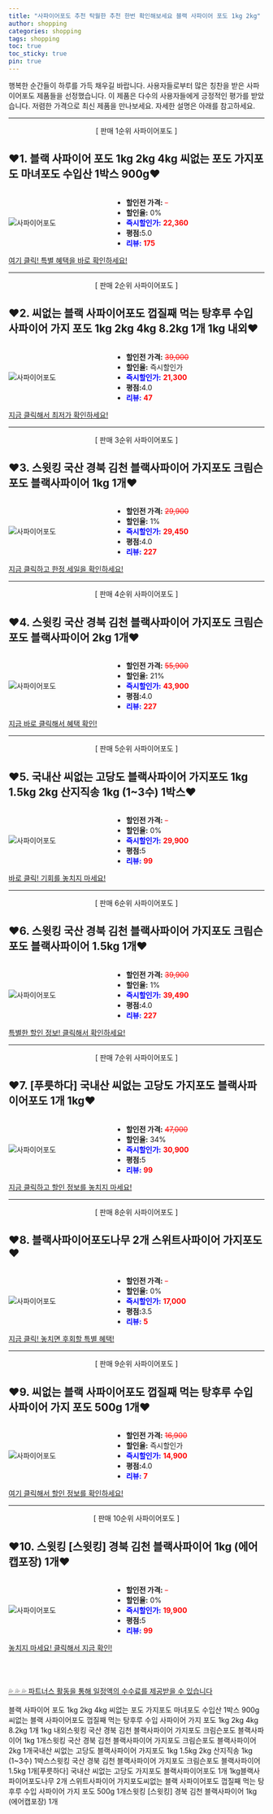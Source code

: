 ```yaml
---
title: "사파이어포도 추천 탁월한 추천 한번 확인해보세요 블랙 사파이어 포도 1kg 2kg"
author: shopping
categories: shopping
tags: shopping
toc: true
toc_sticky: true
pin: true
---
```

행복한 순간들이 하루를 가득 채우길 바랍니다. 사용자들로부터 많은 칭찬을 받은 사파이어포도 제품들을 선정했습니다. 이 제품은 다수의 사용자들에게 긍정적인 평가를 받았습니다. 저렴한 가격으로 최신 제품을 만나보세요. 자세한 설명은 아래를 참고하세요.

---
<p class="toplist" style="margin: 0 auto; display: block; width: fit-content;">[ 판매 1순위 사파이어포도 ]</p>

<h2><strong>❤️1. 블랙 사파이어 포도 1kg 2kg 4kg 씨없는 포도 가지포도 마녀포도 수입산 1박스 900g❤️</strong></h2>

<div style="display: flex; align-items: center;">
    <div style="flex: 0.4;">
        <img src="https://thumbnail6.coupangcdn.com/thumbnails/remote/230x230ex/image/vendor_inventory/14fd/4c3334b1ea44dadebdbbfc379467ef698165117b3fdef753fb6ffcf77719.png" alt="사파이어포도" style="max-width: 100%;">
    </div>
    <div style="flex: 0.6; margin-left: 10px;">
        <ul>
            <li><strong>할인전 가격:</strong> <del style="color: red;">-</del></li>
            <li><strong>할인율:</strong> 0%</li>
            <li><span style='color:blue'><strong>즉시할인가:</strong></span> <span style='color:red'><strong>22,360</strong></span></li>
            <li><strong>평점:</strong>5.0</li>
            <li><span style='color:blue'><strong>리뷰:</strong></span> <span style='color:red'><strong>175</strong></span></li>
        </ul>
    </div>
</div>
<div class="center">
    <a href="https://selin100587.github.io?lptag=AF9450613&subid=githubio&pageKey=8247925640&traceid=V0-153&itemId=23741303308&vendorItemId=85462402759" class="myButton">
        여기 클릭! 특별 혜택을 바로 확인하세요!
    </a>
</div>


---
<p class="toplist" style="margin: 0 auto; display: block; width: fit-content;">[ 판매 2순위 사파이어포도 ]</p>

<h2><strong>❤️2. 씨없는 블랙 사파이어포도 껍질째 먹는 탕후루 수입 사파이어 가지 포도 1kg 2kg 4kg 8.2kg 1개 1kg 내외❤️</strong></h2>

<div style="display: flex; align-items: center;">
    <div style="flex: 0.4;">
        <img src="https://thumbnail7.coupangcdn.com/thumbnails/remote/230x230ex/image/vendor_inventory/0c76/c0568e34b0e14e02039b1be5a0bbab00d498f6f7e6e9b8deb7da9c3f56c7.jpg" alt="사파이어포도" style="max-width: 100%;">
    </div>
    <div style="flex: 0.6; margin-left: 10px;">
        <ul>
            <li><strong>할인전 가격:</strong> <del style="color: red;">39,000</del></li>
            <li><strong>할인율:</strong> 즉시할인가</li>
            <li><span style='color:blue'><strong>즉시할인가:</strong></span> <span style='color:red'><strong>21,300</strong></span></li>
            <li><strong>평점:</strong>4.0</li>
            <li><span style='color:blue'><strong>리뷰:</strong></span> <span style='color:red'><strong>47</strong></span></li>
        </ul>
    </div>
</div>
<div class="center">
    <a href="https://selin100587.github.io?lptag=AF9450613&subid=githubio&pageKey=7934726145&traceid=V0-153&itemId=21838696410&vendorItemId=88127169888" class="myButton">
        지금 클릭해서 최저가 확인하세요!
    </a>
</div>


---
<p class="toplist" style="margin: 0 auto; display: block; width: fit-content;">[ 판매 3순위 사파이어포도 ]</p>

<h2><strong>❤️3. 스윗킹 국산 경북 김천 블랙사파이어 가지포도 크림슨포도 블랙사파이어 1kg 1개❤️</strong></h2>

<div style="display: flex; align-items: center;">
    <div style="flex: 0.4;">
        <img src="https://thumbnail7.coupangcdn.com/thumbnails/remote/230x230ex/image/vendor_inventory/ebde/86554d9bf00bb6f0c97f845553b997b267e8845862fcf53190e9ecaa6120.jpg" alt="사파이어포도" style="max-width: 100%;">
    </div>
    <div style="flex: 0.6; margin-left: 10px;">
        <ul>
            <li><strong>할인전 가격:</strong> <del style="color: red;">29,900</del></li>
            <li><strong>할인율:</strong> 1%</li>
            <li><span style='color:blue'><strong>즉시할인가:</strong></span> <span style='color:red'><strong>29,450</strong></span></li>
            <li><strong>평점:</strong>4.0</li>
            <li><span style='color:blue'><strong>리뷰:</strong></span> <span style='color:red'><strong>227</strong></span></li>
        </ul>
    </div>
</div>
<div class="center">
    <a href="https://selin100587.github.io?lptag=AF9450613&subid=githubio&pageKey=7457777272&traceid=V0-153&itemId=19431472560&vendorItemId=82298236011" class="myButton">
        지금 클릭하고 한정 세일을 확인하세요!
    </a>
</div>


---
<p class="toplist" style="margin: 0 auto; display: block; width: fit-content;">[ 판매 4순위 사파이어포도 ]</p>

<h2><strong>❤️4. 스윗킹 국산 경북 김천 블랙사파이어 가지포도 크림슨포도 블랙사파이어 2kg 1개❤️</strong></h2>

<div style="display: flex; align-items: center;">
    <div style="flex: 0.4;">
        <img src="https://thumbnail7.coupangcdn.com/thumbnails/remote/230x230ex/image/vendor_inventory/ebde/86554d9bf00bb6f0c97f845553b997b267e8845862fcf53190e9ecaa6120.jpg" alt="사파이어포도" style="max-width: 100%;">
    </div>
    <div style="flex: 0.6; margin-left: 10px;">
        <ul>
            <li><strong>할인전 가격:</strong> <del style="color: red;">55,900</del></li>
            <li><strong>할인율:</strong> 21%</li>
            <li><span style='color:blue'><strong>즉시할인가:</strong></span> <span style='color:red'><strong>43,900</strong></span></li>
            <li><strong>평점:</strong>4.0</li>
            <li><span style='color:blue'><strong>리뷰:</strong></span> <span style='color:red'><strong>227</strong></span></li>
        </ul>
    </div>
</div>
<div class="center">
    <a href="https://selin100587.github.io?lptag=AF9450613&subid=githubio&pageKey=7457777272&traceid=V0-153&itemId=19431472562&vendorItemId=82403156099" class="myButton">
        지금 바로 클릭해서 혜택 확인!
    </a>
</div>


---
<p class="toplist" style="margin: 0 auto; display: block; width: fit-content;">[ 판매 5순위 사파이어포도 ]</p>

<h2><strong>❤️5. 국내산 씨없는 고당도 블랙사파이어 가지포도 1kg 1.5kg 2kg 산지직송 1kg (1~3수) 1박스❤️</strong></h2>

<div style="display: flex; align-items: center;">
    <div style="flex: 0.4;">
        <img src="https://thumbnail8.coupangcdn.com/thumbnails/remote/230x230ex/image/vendor_inventory/f059/1ca5e14ea74a5d79df9aab9764b71683a43a2a6596f1737830189f6cb740.jpg" alt="사파이어포도" style="max-width: 100%;">
    </div>
    <div style="flex: 0.6; margin-left: 10px;">
        <ul>
            <li><strong>할인전 가격:</strong> <del style="color: red;">-</del></li>
            <li><strong>할인율:</strong> 0%</li>
            <li><span style='color:blue'><strong>즉시할인가:</strong></span> <span style='color:red'><strong>29,900</strong></span></li>
            <li><strong>평점:</strong>5</li>
            <li><span style='color:blue'><strong>리뷰:</strong></span> <span style='color:red'><strong>99</strong></span></li>
        </ul>
    </div>
</div>
<div class="center">
    <a href="https://selin100587.github.io?lptag=AF9450613&subid=githubio&pageKey=8230468171&traceid=V0-153&itemId=23686864017&vendorItemId=90712032201" class="myButton">
        바로 클릭! 기회를 놓치지 마세요!
    </a>
</div>


---
<p class="toplist" style="margin: 0 auto; display: block; width: fit-content;">[ 판매 6순위 사파이어포도 ]</p>

<h2><strong>❤️6. 스윗킹 국산 경북 김천 블랙사파이어 가지포도 크림슨포도 블랙사파이어 1.5kg 1개❤️</strong></h2>

<div style="display: flex; align-items: center;">
    <div style="flex: 0.4;">
        <img src="https://thumbnail7.coupangcdn.com/thumbnails/remote/230x230ex/image/vendor_inventory/ebde/86554d9bf00bb6f0c97f845553b997b267e8845862fcf53190e9ecaa6120.jpg" alt="사파이어포도" style="max-width: 100%;">
    </div>
    <div style="flex: 0.6; margin-left: 10px;">
        <ul>
            <li><strong>할인전 가격:</strong> <del style="color: red;">39,900</del></li>
            <li><strong>할인율:</strong> 1%</li>
            <li><span style='color:blue'><strong>즉시할인가:</strong></span> <span style='color:red'><strong>39,490</strong></span></li>
            <li><strong>평점:</strong>4.0</li>
            <li><span style='color:blue'><strong>리뷰:</strong></span> <span style='color:red'><strong>227</strong></span></li>
        </ul>
    </div>
</div>
<div class="center">
    <a href="https://selin100587.github.io?lptag=AF9450613&subid=githubio&pageKey=7457777272&traceid=V0-153&itemId=19431472561&vendorItemId=82298236026" class="myButton">
        특별한 할인 정보! 클릭해서 확인하세요!
    </a>
</div>


---
<p class="toplist" style="margin: 0 auto; display: block; width: fit-content;">[ 판매 7순위 사파이어포도 ]</p>

<h2><strong>❤️7. [푸릇하다] 국내산 씨없는 고당도 가지포도 블랙사파이어포도 1개 1kg❤️</strong></h2>

<div style="display: flex; align-items: center;">
    <div style="flex: 0.4;">
        <img src="https://thumbnail10.coupangcdn.com/thumbnails/remote/230x230ex/image/vendor_inventory/2d98/d750a8dbeade5ee452672ee5bee0a5d11e88d77f932ffe7160019720d8b9.jpg" alt="사파이어포도" style="max-width: 100%;">
    </div>
    <div style="flex: 0.6; margin-left: 10px;">
        <ul>
            <li><strong>할인전 가격:</strong> <del style="color: red;">47,000</del></li>
            <li><strong>할인율:</strong> 34%</li>
            <li><span style='color:blue'><strong>즉시할인가:</strong></span> <span style='color:red'><strong>30,900</strong></span></li>
            <li><strong>평점:</strong>5</li>
            <li><span style='color:blue'><strong>리뷰:</strong></span> <span style='color:red'><strong>99</strong></span></li>
        </ul>
    </div>
</div>
<div class="center">
    <a href="https://selin100587.github.io?lptag=AF9450613&subid=githubio&pageKey=8252836012&traceid=V0-153&itemId=23762463511&vendorItemId=90786860912" class="myButton">
        지금 클릭하고 할인 정보를 놓치지 마세요!
    </a>
</div>


---
<p class="toplist" style="margin: 0 auto; display: block; width: fit-content;">[ 판매 8순위 사파이어포도 ]</p>

<h2><strong>❤️8. 블랙사파이어포도나무 2개 스위트사파이어 가지포도❤️</strong></h2>

<div style="display: flex; align-items: center;">
    <div style="flex: 0.4;">
        <img src="https://thumbnail10.coupangcdn.com/thumbnails/remote/230x230ex/image/vendor_inventory/62ef/c61e846c1b9eddcd59506eee45a5c343f499af0b4afb0971cbea5c8f8106.jpg" alt="사파이어포도" style="max-width: 100%;">
    </div>
    <div style="flex: 0.6; margin-left: 10px;">
        <ul>
            <li><strong>할인전 가격:</strong> <del style="color: red;">-</del></li>
            <li><strong>할인율:</strong> 0%</li>
            <li><span style='color:blue'><strong>즉시할인가:</strong></span> <span style='color:red'><strong>17,000</strong></span></li>
            <li><strong>평점:</strong>3.5</li>
            <li><span style='color:blue'><strong>리뷰:</strong></span> <span style='color:red'><strong>5</strong></span></li>
        </ul>
    </div>
</div>
<div class="center">
    <a href="https://selin100587.github.io?lptag=AF9450613&subid=githubio&pageKey=8072669943&traceid=V0-153&itemId=22729594619&vendorItemId=86225834350" class="myButton">
        지금 클릭! 놓치면 후회할 특별 혜택!
    </a>
</div>


---
<p class="toplist" style="margin: 0 auto; display: block; width: fit-content;">[ 판매 9순위 사파이어포도 ]</p>

<h2><strong>❤️9. 씨없는 블랙 사파이어포도 껍질째 먹는 탕후루 수입 사파이어 가지 포도 500g 1개❤️</strong></h2>

<div style="display: flex; align-items: center;">
    <div style="flex: 0.4;">
        <img src="https://thumbnail9.coupangcdn.com/thumbnails/remote/230x230ex/image/vendor_inventory/2037/2d9563480edd54f6a6ed027aa77dfbc3eb8c54912aba90758d821e3709d4.jpg" alt="사파이어포도" style="max-width: 100%;">
    </div>
    <div style="flex: 0.6; margin-left: 10px;">
        <ul>
            <li><strong>할인전 가격:</strong> <del style="color: red;">16,900</del></li>
            <li><strong>할인율:</strong> 즉시할인가</li>
            <li><span style='color:blue'><strong>즉시할인가:</strong></span> <span style='color:red'><strong>14,900</strong></span></li>
            <li><strong>평점:</strong>4.0</li>
            <li><span style='color:blue'><strong>리뷰:</strong></span> <span style='color:red'><strong>7</strong></span></li>
        </ul>
    </div>
</div>
<div class="center">
    <a href="https://selin100587.github.io?lptag=AF9450613&subid=githubio&pageKey=7951670861&traceid=V0-153&itemId=21949432741&vendorItemId=88997225189" class="myButton">
        여기 클릭해서 할인 정보를 확인하세요!
    </a>
</div>


---
<p class="toplist" style="margin: 0 auto; display: block; width: fit-content;">[ 판매 10순위 사파이어포도 ]</p>

<h2><strong>❤️10. 스윗킹 [스윗킹] 경북 김천 블랙사파이어 1kg (에어캡포장) 1개❤️</strong></h2>

<div style="display: flex; align-items: center;">
    <div style="flex: 0.4;">
        <img src="https://thumbnail8.coupangcdn.com/thumbnails/remote/230x230ex/image/vendor_inventory/a504/5ba37779b43b6195caeeaf7528b4f543c087dcfe2bb99cc641897c9f1f3f.png" alt="사파이어포도" style="max-width: 100%;">
    </div>
    <div style="flex: 0.6; margin-left: 10px;">
        <ul>
            <li><strong>할인전 가격:</strong> <del style="color: red;">-</del></li>
            <li><strong>할인율:</strong> 0%</li>
            <li><span style='color:blue'><strong>즉시할인가:</strong></span> <span style='color:red'><strong>19,900</strong></span></li>
            <li><strong>평점:</strong>5</li>
            <li><span style='color:blue'><strong>리뷰:</strong></span> <span style='color:red'><strong>99</strong></span></li>
        </ul>
    </div>
</div>
<div class="center">
    <a href="https://selin100587.github.io?lptag=AF9450613&subid=githubio&pageKey=8232059654&traceid=V0-153&itemId=23693887288&vendorItemId=90719013970" class="myButton">
        놓치지 마세요! 클릭해서 지금 확인!
    </a>
</div>

<br><br><br>[💦 💦 💦 파트너스 활동을 통해 일정액의 수수료를 제공받을 수 있습니다](https://link.coupang.com/a/bcpT2c)<br><br>블랙 사파이어 포도 1kg 2kg 4kg 씨없는 포도 가지포도 마녀포도 수입산 1박스 900g씨없는 블랙 사파이어포도 껍질째 먹는 탕후루 수입 사파이어 가지 포도 1kg 2kg 4kg 8.2kg 1개 1kg 내외스윗킹 국산 경북 김천 블랙사파이어 가지포도 크림슨포도 블랙사파이어 1kg 1개스윗킹 국산 경북 김천 블랙사파이어 가지포도 크림슨포도 블랙사파이어 2kg 1개국내산 씨없는 고당도 블랙사파이어 가지포도 1kg 1.5kg 2kg 산지직송 1kg (1~3수) 1박스스윗킹 국산 경북 김천 블랙사파이어 가지포도 크림슨포도 블랙사파이어 1.5kg 1개[푸릇하다] 국내산 씨없는 고당도 가지포도 블랙사파이어포도 1개 1kg블랙사파이어포도나무 2개 스위트사파이어 가지포도씨없는 블랙 사파이어포도 껍질째 먹는 탕후루 수입 사파이어 가지 포도 500g 1개스윗킹 [스윗킹] 경북 김천 블랙사파이어 1kg (에어캡포장) 1개
